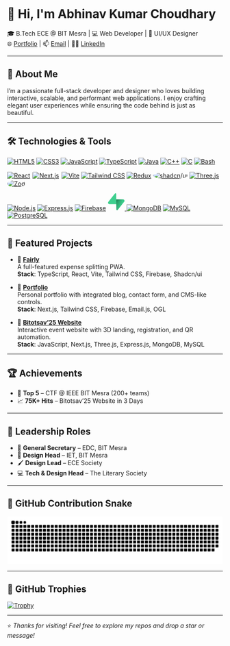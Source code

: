 # 👋 Hi, I'm Abhinav Kumar Choudhary

🎓 B.Tech ECE @ BIT Mesra | 💻 Web Developer | 🎨 UI/UX Designer  
🌐 [Portfolio](https://abhi1264.vercel.app/) | 📫 [Email](mailto:abhinav.kumar.1264@gmail.com) | 🧑‍💼 [LinkedIn](https://www.linkedin.com/in/abhi1264/)  

---

## 🚀 About Me

I’m a passionate full-stack developer and designer who loves building interactive, scalable, and performant web applications. I enjoy crafting elegant user experiences while ensuring the code behind is just as beautiful.

---

## 🛠️ Technologies & Tools

<p align="left">

  <!-- Languages -->
  <a href="https://developer.mozilla.org/en-US/docs/Web/HTML"><img src="https://cdn.jsdelivr.net/gh/devicons/devicon/icons/html5/html5-original.svg" height="40" alt="HTML5"/></a>
  <a href="https://developer.mozilla.org/en-US/docs/Web/CSS"><img src="https://cdn.jsdelivr.net/gh/devicons/devicon/icons/css3/css3-original.svg" height="40" alt="CSS3"/></a>
  <a href="https://developer.mozilla.org/en-US/docs/Web/JavaScript"><img src="https://cdn.jsdelivr.net/gh/devicons/devicon/icons/javascript/javascript-original.svg" height="40" alt="JavaScript"/></a>
  <a href="https://www.typescriptlang.org/"><img src="https://cdn.jsdelivr.net/gh/devicons/devicon/icons/typescript/typescript-original.svg" height="40" alt="TypeScript"/></a>
  <a href="https://www.java.com/"><img src="https://cdn.jsdelivr.net/gh/devicons/devicon/icons/java/java-original.svg" height="40" alt="Java"/></a>
  <a href="https://isocpp.org/"><img src="https://cdn.jsdelivr.net/gh/devicons/devicon/icons/cplusplus/cplusplus-original.svg" height="40" alt="C++"/></a>
  <a href="https://en.wikipedia.org/wiki/C_(programming_language)"><img src="https://cdn.jsdelivr.net/gh/devicons/devicon/icons/c/c-original.svg" height="40" alt="C"/></a>
  <a href="https://www.gnu.org/software/bash/"><img src="https://cdn.jsdelivr.net/gh/devicons/devicon/icons/bash/bash-original.svg" height="40" alt="Bash"/></a>

  <!-- Frontend -->
  <a href="https://reactjs.org/"><img src="https://cdn.jsdelivr.net/gh/devicons/devicon/icons/react/react-original.svg" height="40" alt="React"/></a>
  <a href="https://nextjs.org/"><img src="https://cdn.jsdelivr.net/gh/devicons/devicon/icons/nextjs/nextjs-original.svg" height="40" alt="Next.js" style="background-color:white; padding:2px; border-radius:4px;"/></a>
  <a href="https://vitejs.dev/"><img src="https://vitejs.dev/logo.svg" height="40" alt="Vite"/></a>
  <a href="https://tailwindcss.com/"><img src="https://www.vectorlogo.zone/logos/tailwindcss/tailwindcss-icon.svg" height="40" alt="Tailwind CSS"/></a>
  <a href="https://redux.js.org/"><img src="https://cdn.jsdelivr.net/gh/devicons/devicon/icons/redux/redux-original.svg" height="40" alt="Redux"/></a>
  <a href="https://ui.shadcn.com/"><img src="https://avatars.githubusercontent.com/u/139895814?s=200&v=4" height="40" alt="shadcn/ui" style="border-radius:50%"/></a>
  <a href="https://threejs.org/"><img src="https://raw.githubusercontent.com/mrdoob/three.js/dev/files/icon.svg" height="40" alt="Three.js"/></a>
  <a href="https://zod.dev/"><img src="https://avatars.githubusercontent.com/u/84388698?s=200&v=4" height="40" alt="Zod" style="border-radius:50%"/></a>

  <!-- Backend & DB -->
  <a href="https://nodejs.org/"><img src="https://cdn.jsdelivr.net/gh/devicons/devicon/icons/nodejs/nodejs-original.svg" height="40" alt="Node.js"/></a>
  <a href="https://expressjs.com/"><img src="https://cdn.jsdelivr.net/gh/devicons/devicon/icons/express/express-original.svg" height="40" alt="Express.js"/></a>
  <a href="https://firebase.google.com/"><img src="https://cdn.jsdelivr.net/gh/devicons/devicon/icons/firebase/firebase-plain.svg" height="40" alt="Firebase"/></a>
  <a href="https://supabase.com/" title="Supabase">
    <svg width="40" height="40" viewBox="0 0 109 113" fill="none" xmlns="http://www.w3.org/2000/svg">
      <path d="M63.7076 110.284C60.8481 113.885 55.0502 111.912 54.9813 107.314L53.9738 40.0627L99.1935 40.0627C107.384 40.0627 111.952 49.5228 106.859 55.9374L63.7076 110.284Z" fill="url(#paint0_linear)"/>
      <path d="M63.7076 110.284C60.8481 113.885 55.0502 111.912 54.9813 107.314L53.9738 40.0627L99.1935 40.0627C107.384 40.0627 111.952 49.5228 106.859 55.9374L63.7076 110.284Z" fill="url(#paint1_linear)" fill-opacity="0.2"/>
      <path d="M45.317 2.07103C48.1765 -1.53037 53.9745 0.442937 54.0434 5.041L54.4849 72.2922H9.83113C1.64038 72.2922 -2.92775 62.8321 2.1655 56.4175L45.317 2.07103Z" fill="#3ECF8E"/>
      <defs>
        <linearGradient id="paint0_linear" x1="53.9738" y1="54.974" x2="94.1635" y2="71.8295" gradientUnits="userSpaceOnUse">
          <stop stop-color="#249361"/>
          <stop offset="1" stop-color="#3ECF8E"/>
        </linearGradient>
        <linearGradient id="paint1_linear" x1="36.1558" y1="30.578" x2="54.4844" y2="65.0806" gradientUnits="userSpaceOnUse">
          <stop/>
          <stop offset="1" stop-opacity="0"/>
        </linearGradient>
      </defs>
    </svg>
  </a>
  <a href="https://www.mongodb.com/"><img src="https://cdn.jsdelivr.net/gh/devicons/devicon/icons/mongodb/mongodb-original.svg" height="40" alt="MongoDB"/></a>
  <a href="https://www.mysql.com/"><img src="https://cdn.jsdelivr.net/gh/devicons/devicon/icons/mysql/mysql-original.svg" height="40" alt="MySQL"/></a>
  <a href="https://www.postgresql.org/"><img src="https://cdn.jsdelivr.net/gh/devicons/devicon/icons/postgresql/postgresql-original.svg" height="40" alt="PostgreSQL"/></a>
</p>



---

## 🧾 Featured Projects

- 🔗 [**Fairly**](https://github.com/Abhi1264/fairly)  
  A full-featured expense splitting PWA.  
  **Stack**: TypeScript, React, Vite, Tailwind CSS, Firebase, Shadcn/ui

- 🔗 [**Portfolio**](https://github.com/Abhi1264/Portfolio)  
  Personal portfolio with integrated blog, contact form, and CMS-like controls.  
  **Stack**: Next.js, Tailwind CSS, Firebase, Email.js, OGL

- 🔗 [**Bitotsav’25 Website**](https://github.com/bitotsav-fest/website)  
  Interactive event website with 3D landing, registration, and QR automation.  
  **Stack**: JavaScript, Next.js, Three.js, Express.js, MongoDB, MySQL

---

## 🏆 Achievements

- 🥇 **Top 5** – CTF @ IEEE BIT Mesra (200+ teams)
- 📈 **75K+ Hits** – Bitotsav’25 Website in 3 Days

---

## 👥 Leadership Roles

- 🎯 **General Secretary** – EDC, BIT Mesra  
- 🎨 **Design Head** – IET, BIT Mesra  
- 🖌️ **Design Lead** – ECE Society  
- 💻 **Tech & Design Head** – The Literary Society

---

## 🐍 GitHub Contribution Snake

![snake gif](https://raw.githubusercontent.com/Abhi1264/Abhi1264/main/dist/github-contribution-grid-snake.svg)

---

## 🧸 GitHub Trophies

[![Trophy](https://github-profile-trophy.vercel.app/?username=Abhi1264&theme=monokai&column=6)](https://github.com/Abhi1264/github-profile-trophy)

---

⭐️ *Thanks for visiting! Feel free to explore my repos and drop a star or message!*
